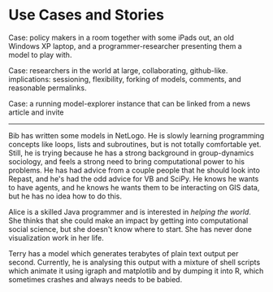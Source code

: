 Use Cases and Stories
=====================


Case: policy makers in a room together with some iPads out, an old Windows XP laptop, and a programmer-researcher presenting them a model to play with.


Case: researchers in the world at large, collaborating, github-like.
 implications: sessioning, flexibility, forking of models, comments, and reasonable permalinks.


Case: a running model-explorer instance that can be linked from a news article and invite



------

Bib has written some models in NetLogo. He is slowly learning programming concepts like loops, lists and subroutines, but is not totally comfortable yet.
Still, he is trying because he has a strong background in group-dynamics sociology, and feels a strong need to bring computational power to his problems.
He has had advice from a couple people that he should look into Repast, and he's had the odd advice for VB and SciPy.
He knows he wants to have agents, and he knows he wants them to be interacting on GIS data, but he has no idea how to do this.

Alice is a skilled Java programmer and is interested in _helping the world_. She thinks that she could make an impact by getting into computational social science, but she doesn't know where to start. She has never done visualization work in her life.

Terry has a model which generates terabytes of plain text output per second. Currently, he is analysing this output with a mixture of shell scripts which animate it using igraph and matplotlib and by dumping it into R, which sometimes crashes and always needs to be babied.
